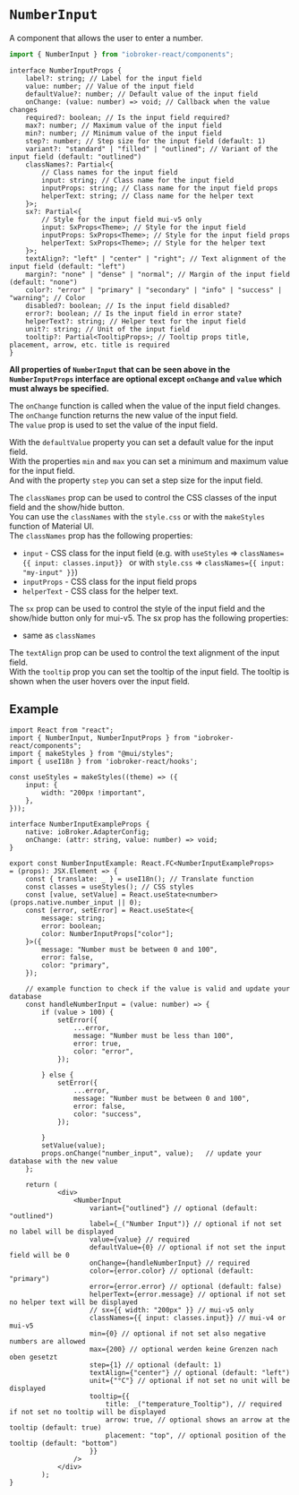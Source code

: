 # `NumberInput`

A component that allows the user to enter a number.

```ts
import { NumberInput } from "iobroker-react/components";
```
```tsx
interface NumberInputProps {
	label?: string; // Label for the input field 
	value: number; // Value of the input field 
	defaultValue?: number; // Default value of the input field
	onChange: (value: number) => void; // Callback when the value changes
	required?: boolean; // Is the input field required?
	max?: number; // Maximum value of the input field 
	min?: number; // Minimum value of the input field
	step?: number; // Step size for the input field (default: 1)
	variant?: "standard" | "filled" | "outlined"; // Variant of the input field (default: "outlined")
	classNames?: Partial<{
		// Class names for the input field
		input: string; // Class name for the input field
		inputProps: string; // Class name for the input field props
		helperText: string; // Class name for the helper text
	}>;
	sx?: Partial<{
		// Style for the input field mui-v5 only
		input: SxProps<Theme>; // Style for the input field
		inputProps: SxProps<Theme>; // Style for the input field props
		helperText: SxProps<Theme>; // Style for the helper text
	}>;
	textAlign?: "left" | "center" | "right"; // Text alignment of the input field (default: "left")
	margin?: "none" | "dense" | "normal"; // Margin of the input field (default: "none")
	color?: "error" | "primary" | "secondary" | "info" | "success" | "warning"; // Color
	disabled?: boolean; // Is the input field disabled?
	error?: boolean; // Is the input field in error state?
	helperText?: string; // Helper text for the input field
	unit?: string; // Unit of the input field
	tooltip?: Partial<TooltipProps>; // Tooltip props title, placement, arrow, etc. title is required
}
```
**All properties of `NumberInput` that can be seen above in the `NumberInputProps` interface are optional except `onChange` and `value` which must always be specified.**

The `onChange` function is called when the value of the input field changes. The `onChange` function returns the new value of the input field.\
The `value` prop is used to set the value of the input field.

With the `defaultValue` property you can set a default value for the input field.\
With the properties `min` and `max` you can set a minimum and maximum value for the input field.\
And with the property `step` you can set a step size for the input field.

The `classNames` prop can be used to control the CSS classes of the input field and the show/hide button.\
You can use the `classNames` with the `style.css` or with the `makeStyles` function of Material UI.\
The `classNames` prop has the following properties:
- `input` - CSS class for the input field (e.g. with `useStyles` => `classNames={{ input: classes.input}} ` or with `style.css` => `classNames={{ input: "my-input" }}`)
- `inputProps` - CSS class for the input field props
- `helperText` - CSS class for the helper text.

The `sx` prop can be used to control the style of the input field and the show/hide button only for mui-v5. The sx prop has the following properties:
  - same as `classNames`

The `textAlign` prop can be used to control the text alignment of the input field.\
With the `tooltip` prop you can set the tooltip of the input field. The tooltip is shown when the user hovers over the input field.



## Example

```tsx
import React from "react";
import { NumberInput, NumberInputProps } from "iobroker-react/components";
import { makeStyles } from "@mui/styles";
import { useI18n } from 'iobroker-react/hooks';

const useStyles = makeStyles((theme) => ({
	input: {
		width: "200px !important",
	},
}));

interface NumberInputExampleProps {
	native: ioBroker.AdapterConfig;
	onChange: (attr: string, value: number) => void;
}

export const NumberInputExample: React.FC<NumberInputExampleProps>
= (props): JSX.Element => {
	const { translate: _ } = useI18n(); // Translate function
	const classes = useStyles(); // CSS styles
	const [value, setValue] = React.useState<number>(props.native.number_input || 0);
	const [error, setError] = React.useState<{
		message: string;
		error: boolean;
		color: NumberInputProps["color"];
	}>({
		message: "Number must be between 0 and 100",
		error: false,
		color: "primary",
	});

    // example function to check if the value is valid and update your database
	const handleNumberInput = (value: number) => {
		if (value > 100) {
			setError({
				...error,
				message: "Number must be less than 100",
				error: true,
				color: "error",
			});
      
		} else {
			setError({
				...error,
				message: "Number must be between 0 and 100",
				error: false,
				color: "success",
			});
      	     
		}
		setValue(value);
		props.onChange("number_input", value);   // update your database with the new value
	};

	return (
            <div>
				<NumberInput
					variant={"outlined"} // optional (default: "outlined")
					label={_("Number Input")} // optional if not set no label will be displayed
					value={value} // required
					defaultValue={0} // optional if not set the input field will be 0
					onChange={handleNumberInput} // required
					color={error.color} // optional (default: "primary")
					error={error.error} // optional (default: false)
					helperText={error.message} // optional if not set no helper text will be displayed
					// sx={{ width: "200px" }} // mui-v5 only
					classNames={{ input: classes.input}} // mui-v4 or mui-v5
					min={0} // optional if not set also negative numbers are allowed
					max={200} // optional werden keine Grenzen nach oben gesetzt
					step={1} // optional (default: 1)
					textAlign={"center"} // optional (default: "left")
					unit={"°C"} // optional if not set no unit will be displayed
					tooltip={{
						title: _("temperature_Tooltip"), // required if not set no tooltip will be displayed
						arrow: true, // optional shows an arrow at the tooltip (default: true)
						placement: "top", // optional position of the tooltip (default: "bottom")
					}}
				/>
            </div>
		);
}
```



